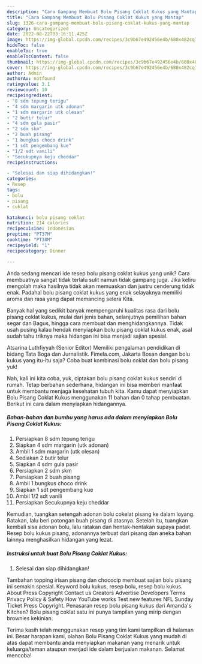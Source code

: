 ```yaml
---
description: "Cara Gampang Membuat Bolu Pisang Coklat Kukus yang Mantap"
title: "Cara Gampang Membuat Bolu Pisang Coklat Kukus yang Mantap"
slug: 1326-cara-gampang-membuat-bolu-pisang-coklat-kukus-yang-mantap
category: Uncategorized
date: 2022-08-22T03:16:11.425Z
image: https://img-global.cpcdn.com/recipes/3c9b67e492456e4b/680x482cq70/bolu-pisang-coklat-kukus-foto-resep-utama.jpg
hideToc: false
enableToc: true
enableTocContent: false
thumbnail: https://img-global.cpcdn.com/recipes/3c9b67e492456e4b/680x482cq70/bolu-pisang-coklat-kukus-foto-resep-utama.jpg
cover: https://img-global.cpcdn.com/recipes/3c9b67e492456e4b/680x482cq70/bolu-pisang-coklat-kukus-foto-resep-utama.jpg
author: Admin
authorAv: notfound
ratingvalue: 3.1
reviewcount: 10
recipeingredient:
- "8 sdm tepung terigu"
- "4 sdm margarin utk adonan"
- "1 sdm margarin utk olesan"
- "2 butir telur"
- "4 sdm gula pasir"
- "2 sdm skm"
- "2 buah pisang"
- "1 bungkus choco drink"
- "1 sdt pengembang kue"
- "1/2 sdt vanili"
- "Secukupnya keju cheddar"
recipeinstructions:

- "Selesai dan siap dihidangkan!"
categories:
- Resep
tags:
- bolu
- pisang
- coklat

katakunci: bolu pisang coklat 
nutrition: 214 calories
recipecuisine: Indonesian
preptime: "PT37M"
cooktime: "PT38M"
recipeyield: "1"
recipecategory: Dinner

---
```





Anda sedang mencari ide resep bolu pisang coklat kukus yang unik? Cara membuatnya sangat tidak terlalu sulit namun tidak gampang juga. Jika keliru mengolah maka hasilnya tidak akan memuaskan dan justru cenderung tidak enak. Padahal bolu pisang coklat kukus yang enak selayaknya memiliki aroma dan rasa yang dapat memancing selera Kita.





Banyak hal yang sedikit banyak mempengaruhi kualitas rasa dari bolu pisang coklat kukus, mulai dari jenis bahan, selanjutnya pemilihan bahan segar dan Bagus, hingga cara membuat dan menghidangkannya. Tidak usah pusing kalau hendak menyiapkan bolu pisang coklat kukus enak,      asal sudah tahu triknya maka hidangan ini bisa menjadi sajian spesial.














Atsarina Luthfiyyah (Senior Editor) Memiliki pengalaman pendidikan di bidang Tata Boga dan Jurnalistik. Fimela.com, Jakarta Bosan dengan bolu kukus yang itu-itu saja? Coba buat kombinasi bolu coklat dan bolu pisang yuk!






Nah, kali ini kita coba, yuk, ciptakan bolu pisang coklat kukus sendiri di rumah. Tetap berbahan sederhana, hidangan ini bisa memberi manfaat untuk membantu menjaga kesehatan tubuh kita. Kamu dapat menyiapkan Bolu Pisang Coklat Kukus menggunakan 11 bahan dan 0 tahap pembuatan. Berikut ini cara dalam menyiapkan hidangannya.

<!--inarticleads1-->

##### Bahan-bahan dan bumbu yang harus ada dalam menyiapkan Bolu Pisang Coklat Kukus:

1. Persiapkan 8 sdm tepung terigu
1. Siapkan 4 sdm margarin (utk adonan)
1. Ambil 1 sdm margarin (utk olesan)
1. Sediakan 2 butir telur
1. Siapkan 4 sdm gula pasir
1. Persiapkan 2 sdm skm
1. Persiapkan 2 buah pisang
1. Ambil 1 bungkus choco drink
1. Siapkan 1 sdt pengembang kue
1. Ambil 1/2 sdt vanili
1. Persiapkan Secukupnya keju cheddar


Kemudian, tuangkan setengah adonan bolu cokelat pisang ke dalam loyang. Ratakan, lalu beri potongan buah pisang di atasnya. Setelah itu, tuangkan kembali sisa adonan bolu, lalu ratakan dan hentak-hentakan supaya padat. Resep bolu kukus pisang, adonannya terbuat dari pisang dan aneka bahan lainnya menghasilkan hidangan yang lezat. 

<!--inarticleads2-->

##### Instruksi untuk buat Bolu Pisang Coklat Kukus:


1. Selesai dan siap dihidangkan!

Tambahan topping irisan pisang dan chococip membuat sajian bolu pisang ini semakin spesial. Keyword bolu kukus, resep bolu, resep bolu kukus. About Press Copyright Contact us Creators Advertise Developers Terms Privacy Policy &amp; Safety How YouTube works Test new features NFL Sunday Ticket Press Copyright. Penasaran resep bolu pisang kukus dari Amanda&#39;s Kitchen? Bolu pisang coklat satu ini punya tampilan yang mirip dengan brownies kekinian. 

Terima kasih telah menggunakan resep yang tim kami tampilkan di halaman ini. Besar harapan kami, olahan Bolu Pisang Coklat Kukus yang mudah di atas dapat membantu anda menyiapkan makanan yang menarik untuk keluarga/teman ataupun menjadi ide dalam berjualan makanan. Selamat mencoba!
